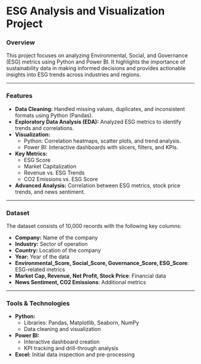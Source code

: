 # ESG Analysis and Visualization Project  

### Overview  
This project focuses on analyzing Environmental, Social, and Governance (ESG) metrics using Python and Power BI. It highlights the importance of sustainability data in making informed decisions and provides actionable insights into ESG trends across industries and regions.  

---

### Features  
- **Data Cleaning:** Handled missing values, duplicates, and inconsistent formats using Python (Pandas).  
- **Exploratory Data Analysis (EDA):** Analyzed ESG metrics to identify trends and correlations.  
- **Visualization:**  
  - Python: Correlation heatmaps, scatter plots, and trend analysis.  
  - Power BI: Interactive dashboards with slicers, filters, and KPIs.  
- **Key Metrics:**  
  - ESG Score  
  - Market Capitalization  
  - Revenue vs. ESG Trends  
  - CO2 Emissions vs. ESG Score  
- **Advanced Analysis:** Correlation between ESG metrics, stock price trends, and news sentiment.  

---

### Dataset  
The dataset consists of 10,000 records with the following key columns:  
- **Company:** Name of the company  
- **Industry:** Sector of operation  
- **Country:** Location of the company  
- **Year:** Year of the data  
- **Environmental_Score, Social_Score, Governance_Score, ESG_Score**: ESG-related metrics  
- **Market Cap, Revenue, Net Profit, Stock Price**: Financial data  
- **News Sentiment, CO2 Emissions**: Additional metrics  

---

### Tools & Technologies  
- **Python:**  
  - Libraries: Pandas, Matplotlib, Seaborn, NumPy  
  - Data cleaning and visualization  
- **Power BI:**  
  - Interactive dashboard creation  
  - KPI tracking and drill-through analysis  
- **Excel:** Initial data inspection and pre-processing  
